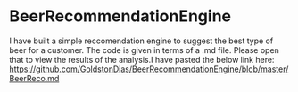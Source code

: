# BeerRecommendationEngine
I have built a simple reccomendation engine to suggest the best type of beer for a customer. The code is given in terms of a .md file. Please open that to view the results of the analysis.I have pasted the below link here:
https://github.com/GoldstonDias/BeerRecommendationEngine/blob/master/BeerReco.md
